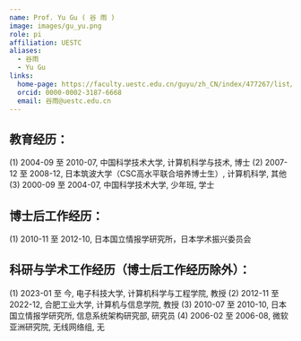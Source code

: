 ```yaml
---
name: Prof. Yu Gu ( 谷 雨 )
image: images/gu_yu.png
role: pi
affiliation: UESTC
aliases:
  - 谷雨
  - Yu Gu
links:
  home-page: https://faculty.uestc.edu.cn/guyu/zh_CN/index/477267/list/index.htm
  orcid: 0000-0002-3187-6668
  email: 谷雨@uestc.edu.cn
---
```

## 教育经历：
(1) 2004-09 至 2010-07, 中国科学技术大学, 计算机科学与技术, 博士
(2) 2007-12 至 2008-12, 日本筑波大学（CSC高水平联合培养博士生）, 计算机科学, 其他
(3) 2000-09 至 2004-07, 中国科学技术大学, 少年班, 学士
## 博士后工作经历：
(1) 2010-11 至 2012-10, 日本国立情报学研究所，日本学术振兴委员会
## 科研与学术工作经历（博士后工作经历除外）：
(1) 2023-01 至 今, 电子科技大学, 计算机科学与工程学院, 教授
(2) 2012-11 至 2022-12, 合肥工业大学, 计算机与信息学院, 教授
(3) 2010-07 至 2010-10, 日本国立情报学研究所, 信息系统架构研究部, 研究员
(4) 2006-02 至 2006-08, 微软亚洲研究院, 无线网络组, 无
